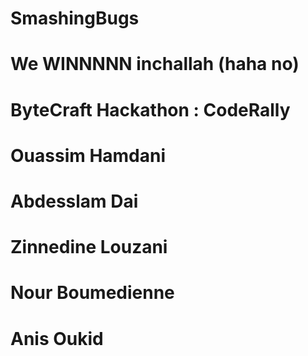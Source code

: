 # SmashingBugs
# We WINNNNN inchallah (haha no)
# ByteCraft Hackathon : CodeRally
# Ouassim Hamdani
# Abdesslam Dai
# Zinnedine Louzani
# Nour Boumedienne
# Anis Oukid
